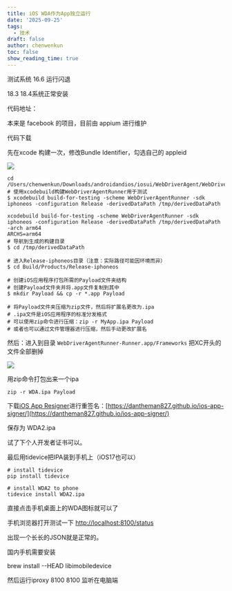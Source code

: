 ```yaml
---
title: iOS WDA作为App独立运行
date: '2025-09-25'
tags:
  - 技术
draft: false
author: chenwenkun
toc: false
show_reading_time: true
---
```

测试系统 16.6 运行闪退

18.3 18.4系统正常安装

代码地址：

本来是 facebook 的项目，目前由 appium 进行维护

代码下载

先在xcode 构建一次，修改Bundle Identifier，勾选自己的 appleid

![](https://prod-files-secure.s3.us-west-2.amazonaws.com/c205fb54-92b2-4987-8be3-972b67d27acc/cb756a73-27bc-4b0d-951a-858df3344b59/image.png?X-Amz-Algorithm=AWS4-HMAC-SHA256&X-Amz-Content-Sha256=UNSIGNED-PAYLOAD&X-Amz-Credential=ASIAZI2LB4664TL2T5X7%2F20251029%2Fus-west-2%2Fs3%2Faws4_request&X-Amz-Date=20251029T061800Z&X-Amz-Expires=3600&X-Amz-Security-Token=IQoJb3JpZ2luX2VjEBYaCXVzLXdlc3QtMiJHMEUCICPTV8fTC3gjJ3PTt0HeF%2FZag51KkuIZEG9Oun8zZzYYAiEAjvsAETDGlG2iEovcNQlgogzMkoVYG5Wcf6msPeJG4f8qiAQIz%2F%2F%2F%2F%2F%2F%2F%2F%2F%2F%2FARAAGgw2Mzc0MjMxODM4MDUiDMg%2Ftk2C2MubPswATSrcAzsGWj73zA5GuOEVtBYIS%2B2gs%2BtDsoRpGWW7EhErT7crvkLxBeDXCbc9%2F3fp7U4AoI2KslBJFbq35%2FiFwVoTz2Up50vPhy%2B8MY4GgiRe6yUzw%2BbJk%2B7Ka3SyxIA7NpHB8Sn2OxN1ou3xFWRkHmNAedjUb1JAZhZAE3ehBrYgkHrxugU5leEYztPSQfL1pya36YDGXNcufWNfHfpGazgw%2Faa%2FZfRrTmofudtgyq%2B1j2hdeQchBGtGT67aZwVdOnOOSkuSNaugGbSpgC5LnwnYef0NjtqcGd3oQDr6qoe91cuI5N0w2JpToCLrH0itHSzWgr3GKjJ4jgEOg%2BWkywuQLhUd2HR%2Fd2ZV0Q0PPWkz8xzkyOMjNyI6lEIJbm%2BS88zZj6SCxefEN2qbVToXDvzkdY9TZtq%2BEVIxTcIC2dIQIjCNpDNHhZVfTIFbBf1XQ8tPdKa9yF444iDbmztIdYo%2Bb8DrJ1aQUGpaPYGFcDzrvez2qpuG5b%2BxTOmsQ7sLJ7xVXeAofrLksjyjMltZpbnWeHMOCh83Notrc34v6P121s0tZ5VuWPWFlSOtI4ZMy%2BfZMFX4kBPxD2bu0f9vGcBqzxgGGg5BUhKeoE7f1f5eTrPuYzJLGwVCmKSQaofCMNnchsgGOqUBBHE0ityOCAH7PJFHp15TacqqasvmZ5ZR8LCdtizUP55qAsOXNOdRUqnUTp8iAtOcVM5FJQ5dLt%2BbJ8OAHEksGlUjLvpCp%2FWaWnWirf3CaTBivkzIj3HSIOIFgC8fh1kaVOsIfqGZXaO5kXB%2BUCwWs41wzyvFnMEpZsWbsssGVZ%2BLZkHPelJPBts77lI6O9UC73gfiuEmiSxlVuKG9W348qRmM7%2Fg&X-Amz-Signature=2f55eb5b4131552e2c0366f18c83419868fdc83d2bec71e5a0499afe6c645f56&X-Amz-SignedHeaders=host&x-amz-checksum-mode=ENABLED&x-id=GetObject)

```shell
cd /Users/chenwenkun/Downloads/androidandios/iosui/WebDriverAgent/WebDriverAgent
# 使用xcodebuild构建WebDriverAgentRunner用于测试
$ xcodebuild build-for-testing -scheme WebDriverAgentRunner -sdk iphoneos -configuration Release -derivedDataPath /tmp/derivedDataPath

xcodebuild build-for-testing -scheme WebDriverAgentRunner -sdk iphoneos -configuration Release -derivedDataPath /tmp/derivedDataPath -arch arm64
ARCHS=arm64
# 导航到生成的构建目录
$ cd /tmp/derivedDataPath

# 进入Release-iphoneos目录（注意：实际路径可能因环境而异）
$ cd Build/Products/Release-iphoneos

# 创建iOS应用程序打包所需的Payload文件夹结构
# 创建Payload文件夹并将.app文件复制到其中
$ mkdir Payload && cp -r *.app Payload

# 将Payload文件夹压缩为zip文件，然后将扩展名更改为.ipa
# .ipa文件是iOS应用程序的标准分发格式
# 可以使用zip命令进行压缩：zip -r MyApp.ipa Payload
# 或者也可以通过文件管理器进行压缩，然后手动更改扩展名
```

然后：进入到目录 `WebDriverAgentRunner-Runner.app/Frameworks` 把XC开头的文件全部删掉

![](https://prod-files-secure.s3.us-west-2.amazonaws.com/c205fb54-92b2-4987-8be3-972b67d27acc/358b8d2b-1bfe-4fb9-beb5-83e1de5f201e/image.png?X-Amz-Algorithm=AWS4-HMAC-SHA256&X-Amz-Content-Sha256=UNSIGNED-PAYLOAD&X-Amz-Credential=ASIAZI2LB4664TL2T5X7%2F20251029%2Fus-west-2%2Fs3%2Faws4_request&X-Amz-Date=20251029T061800Z&X-Amz-Expires=3600&X-Amz-Security-Token=IQoJb3JpZ2luX2VjEBYaCXVzLXdlc3QtMiJHMEUCICPTV8fTC3gjJ3PTt0HeF%2FZag51KkuIZEG9Oun8zZzYYAiEAjvsAETDGlG2iEovcNQlgogzMkoVYG5Wcf6msPeJG4f8qiAQIz%2F%2F%2F%2F%2F%2F%2F%2F%2F%2F%2FARAAGgw2Mzc0MjMxODM4MDUiDMg%2Ftk2C2MubPswATSrcAzsGWj73zA5GuOEVtBYIS%2B2gs%2BtDsoRpGWW7EhErT7crvkLxBeDXCbc9%2F3fp7U4AoI2KslBJFbq35%2FiFwVoTz2Up50vPhy%2B8MY4GgiRe6yUzw%2BbJk%2B7Ka3SyxIA7NpHB8Sn2OxN1ou3xFWRkHmNAedjUb1JAZhZAE3ehBrYgkHrxugU5leEYztPSQfL1pya36YDGXNcufWNfHfpGazgw%2Faa%2FZfRrTmofudtgyq%2B1j2hdeQchBGtGT67aZwVdOnOOSkuSNaugGbSpgC5LnwnYef0NjtqcGd3oQDr6qoe91cuI5N0w2JpToCLrH0itHSzWgr3GKjJ4jgEOg%2BWkywuQLhUd2HR%2Fd2ZV0Q0PPWkz8xzkyOMjNyI6lEIJbm%2BS88zZj6SCxefEN2qbVToXDvzkdY9TZtq%2BEVIxTcIC2dIQIjCNpDNHhZVfTIFbBf1XQ8tPdKa9yF444iDbmztIdYo%2Bb8DrJ1aQUGpaPYGFcDzrvez2qpuG5b%2BxTOmsQ7sLJ7xVXeAofrLksjyjMltZpbnWeHMOCh83Notrc34v6P121s0tZ5VuWPWFlSOtI4ZMy%2BfZMFX4kBPxD2bu0f9vGcBqzxgGGg5BUhKeoE7f1f5eTrPuYzJLGwVCmKSQaofCMNnchsgGOqUBBHE0ityOCAH7PJFHp15TacqqasvmZ5ZR8LCdtizUP55qAsOXNOdRUqnUTp8iAtOcVM5FJQ5dLt%2BbJ8OAHEksGlUjLvpCp%2FWaWnWirf3CaTBivkzIj3HSIOIFgC8fh1kaVOsIfqGZXaO5kXB%2BUCwWs41wzyvFnMEpZsWbsssGVZ%2BLZkHPelJPBts77lI6O9UC73gfiuEmiSxlVuKG9W348qRmM7%2Fg&X-Amz-Signature=8a87883024e344b50124ecd9fed55984c1797ee267df3009d3aa3a6e344b7301&X-Amz-SignedHeaders=host&x-amz-checksum-mode=ENABLED&x-id=GetObject)

用zip命令打包出来一个ipa

```shell
zip -r WDA.ipa Payload
```

下载[iOS App Resigner](https://zhida.zhihu.com/search?content_id=237756070&content_type=Article&match_order=1&q=iOS%20App%20Resigner&zd_token=eyJhbGciOiJIUzI1NiIsInR5cCI6IkpXVCJ9.eyJpc3MiOiJ6aGlkYV9zZXJ2ZXIiLCJleHAiOjE3NDQzNTQ0ODAsInEiOiJpT1MgQXBwIFJlc2lnbmVyIiwiemhpZGFfc291cmNlIjoiZW50aXR5IiwiY29udGVudF9pZCI6MjM3NzU2MDcwLCJjb250ZW50X3R5cGUiOiJBcnRpY2xlIiwibWF0Y2hfb3JkZXIiOjEsInpkX3Rva2VuIjpudWxsfQ.XGwOKX0ujlvhojSuRT3SlA0sDFnQK-FxDJr60CX6YqU&zhida_source=entity)进行重签名：[https://dantheman827.github.io/ios-app-signer/](https://dantheman827.github.io/ios-app-signer/)

保存为 WDA2.ipa

试了下个人开发者证书可以。

最后用tidevice把IPA装到手机上（iOS17也可以）

```shell
# install tidevice
pip install tidevice

# install WDA2 to phone
tidevice install WDA2.ipa
```

直接点击手机桌面上的WDA图标就可以了

手机浏览器打开测试一下 [http://localhost:8100/status](http://localhost:8100/status)

出现一个长长的JSON就是正常的。

国内手机需要安装

brew install --HEAD libimobiledevice

然后运行iproxy 8100 8100 监听在电脑端
